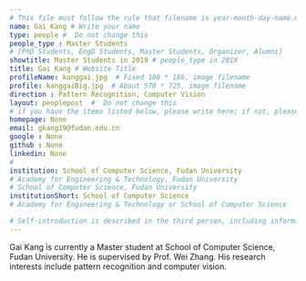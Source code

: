 ```yaml
---
# This file must follow the rule that filename is year-month-day-name.md .
name: Gai Kang # Write your name
type: people #  Do not change this
people_type : Master Students
# [PhD Students, EngD Students, Master Students, Organizer, Alumni]
showtitle: Master Students in 2019 # people_type in 201X
title: Gai Kang # Website Title
profileName: kanggai.jpg  # Fixed 186 * 186, image filename
profile: kanggaiBig.jpg  # About 570 * 725, image filename
direction : Pattern Recognition, Computer Vision
layout: peoplepost  #  Do not change this
# if you have the items listed below, please write here; if not, please write None.
homepage: None
email: gkang19@fudan.edu.cn
google : None
github : None
linkedin: None
# 
institution: School of Computer Science, Fudan University
# Academy for Engineering & Technology, Fudan University
# School of Computer Science, Fudan University
institutionShort: School of Computer Science
# Academy for Engineering & Technology or School of Computer Science

# Self-introduction is described in the third person, including information such as educational experience
---
```


Gai Kang is currently a Master student at School of Computer Science, Fudan University. He is supervised by Prof. Wei Zhang. His research interests include pattern recognition and computer vision.




 

